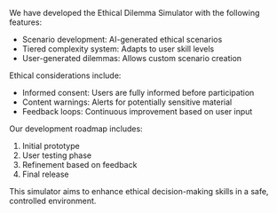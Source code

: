 

We have developed the Ethical Dilemma Simulator with the following features:

- Scenario development: AI-generated ethical scenarios
- Tiered complexity system: Adapts to user skill levels
- User-generated dilemmas: Allows custom scenario creation

Ethical considerations include:
- Informed consent: Users are fully informed before participation
- Content warnings: Alerts for potentially sensitive material
- Feedback loops: Continuous improvement based on user input

Our development roadmap includes:
1. Initial prototype
2. User testing phase
3. Refinement based on feedback
4. Final release

This simulator aims to enhance ethical decision-making skills in a safe, controlled environment.